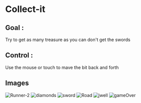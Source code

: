 
#   Collect-it

## Goal :

Try to get as many treasure as you can don't get the swords 

## Control :

Use the mouse or touch to mave the bit back and forth

## Images 

![Runner-2](https://user-images.githubusercontent.com/116237599/198413772-f8cd1a62-3fd4-4dc4-9cea-c2b392f98405.png)
![diamonds](https://user-images.githubusercontent.com/116237599/198413831-d1b943e8-30e8-46af-af14-40b955d7e54c.png)
![sword](https://user-images.githubusercontent.com/116237599/198413838-bd2279af-b28e-45fe-a77d-fa8f910af141.png)
![Road](https://user-images.githubusercontent.com/116237599/198413869-9806c491-c416-48f2-8fbb-4ab8b35048fa.png)
![jwell](https://user-images.githubusercontent.com/116237599/198413880-32aa19a0-a3c8-454a-9b17-72f2b0e7ff2f.png)
![gameOver](https://user-images.githubusercontent.com/116237599/198413893-2ea0a3dc-6b98-4355-b237-3ab9ab05b7d9.png)
